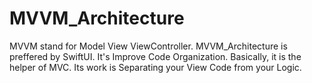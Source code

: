 # MVVM_Architecture

MVVM stand for Model View ViewController.
MVVM_Architecture is preffered by SwiftUI.
It's Improve Code Organization.
Basically, it is the helper of MVC. Its work is Separating your View Code from your Logic.
